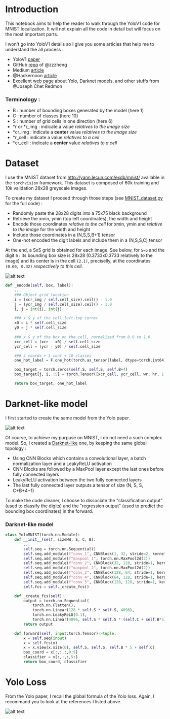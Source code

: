 # Introduction
This notebook aims to help the reader to walk through the YoloV1 code for MNIST localization. It will not explain all the code in detail but will focus on the most important parts.

I won't go into YoloV1 details so I give you some articles that help me to understand the all process :
* YoloV1 [paper](https://arxiv.org/pdf/1506.02640.pdf)
* GitHub [repo](https://github.com/zzzheng/pytorch-yolo-v1) of @zzzheng
* Medium [article](https://medium.com/mlearning-ai/object-detection-explained-yolo-v1-fb4bcd3d87a1)
* @Hackernoon [article](https://hackernoon.com/understanding-yolo-f5a74bbc7967)
* Excellent [web page](https://pjreddie.com/darknet/yolo/) about Yolo, Darknet models, and other stuffs from @Joseph Chet Redmon

### Terminology :
* B : number of bounding boxes generated by the model (here 1)
* C : number of classes (here 10)
* S : number of grid cells in one direction (here 6)
* \*r or \*r_img : indicate a value *relatives to the image size*
* \*cr_img : indicate a **center** value *relatives to the image size*
* \*r_cell : indicate a value *relatives to a cell*
* \*cr_cell : indicate a **center** value *relatives to a cell*

# Dataset
I use the MNIST dataset from http://yann.lecun.com/exdb/mnist/ available in the `torchvision` framework. This dataset is composed of 60k training and 10k validation 28x28 greyscale images. 

To create my dataset I proceed through those steps (see [MNIST_dataset.py](https://github.com/ThOpaque/Food_Recognition/blob/main/WarmingUp_with_MNIST/MNIST_dataset.py) for the full code) :
* Randomly paste the 28x28 digits into a 75x75 black background
* Retrieve the xmin, ymin (top left coordinates), the width and height
* Encode those coordinates *relative to the cell* for xmin, ymin and *relative to the image* for the width and height
* Include those coordinates in a (N,S,S,B+1) tensor
* One-hot encoded the digit labels and include them in a (N,S,S,C) tensor

At the end, a SxS grid is obtained for each image. See below, for `S=6` and the digit `0` : its bounding box size is 28x28 (0.3733x0.3733 relatively to the image) and its center is in the cell `(2,1)`, preciselly, at the coordinates `(0.60, 0.32)` *respectively to this cell*.  

![alt text](https://github.com/ThOpaque/Food_Recognition/blob/main/WarmingUp_with_MNIST/results/img_util/example_SxSgrid_digit0.png)


```python
def _encode(self, box, label):    
    ...
    ### Object grid location
    i = (xcr_img / self.cell_size).ceil() - 1.0
    j = (ycr_img / self.cell_size).ceil() - 1.0
    i, j = int(i), int(j)

    ### x & y of the cell left-top corner
    x0 = i * self.cell_size
    y0 = j * self.cell_size
    
    ### x & y of the box on the cell, normalized from 0.0 to 1.0.
    xcr_cell = (xcr - x0) / self.cell_size
    ycr_cell = (ycr - y0) / self.cell_size

    ### 4 coords + 1 conf + 10 classes
    one_hot_label = F.one_hot(torch.as_tensor(label, dtype=torch.int64), self.C)

    box_target = torch.zeros(self.S, self.S, self.B+4)
    box_target[j, i, :5] = torch.Tensor([xcr_cell, ycr_cell, wr, hr, 1.])

    return box_target, one_hot_label 
```

# Darknet-like model
I first started to create the same model from the Yolo paper. 

![alt text](https://github.com/ThOpaque/Food_Recognition/tree/main/WarmingUp_with_MNIST/img_util/yolo_architecture.png)

Of course, to achieve my purpuse on MNIST, I do not need a such complex model. So, I created a [Darknet-like](https://github.com/ThOpaque/Food_Recognition/blob/main/WarmingUp_with_MNIST/Darknet_like.py) one, by keeping the same global topology :
- Using CNN Blocks which contains a convolutional layer, a batch normalization layer and a LeakyReLU activation
- CNN Blocks are followed by a MaxPool layer except the last ones before fully connected layers
- LeakyReLU activation between the two fully connected layers
- The last fully connected layer outputs a tensor of size (N, S, S, C+B+4+1)

To make the code cleaner, I choose to dissociate the "classification output" (used to classify the digits) and the "regression output" (used to predict the bounding box coordinates) in the forward. 

### Darknet-like model
```python
class YoloMNIST(torch.nn.Module):
    def __init__(self, sizeHW, S, C, B):
        ...
        self.seq = torch.nn.Sequential()        
        self.seq.add_module(f"conv_1", CNNBlock(1, 32, stride=2, kernel_size=7, padding=2))
        self.seq.add_module(f"maxpool_1", torch.nn.MaxPool2d(2))
        self.seq.add_module(f"conv_2", CNNBlock(32, 128, stride=1, kernel_size=3, padding=0))
        self.seq.add_module(f"maxpool_2", torch.nn.MaxPool2d(2))
        self.seq.add_module(f"conv_3", CNNBlock(128, 64, stride=1, kernel_size=1, padding=0))
        self.seq.add_module(f"conv_4", CNNBlock(64, 128, stride=1, kernel_size=3, padding=0))
        self.seq.add_module(f"conv_5", CNNBlock(128, 128, stride=1, kernel_size=3, padding=1))
        self.fcs = self._create_fcs()

    def _create_fcs(self):
        output = torch.nn.Sequential(
            torch.nn.Flatten(),
            torch.nn.Linear(128 * self.S * self.S, 4096),
            torch.nn.LeakyReLU(0.1),
            torch.nn.Linear(4096, self.S * self.S * (self.C + self.B*5)))
        return output

    def forward(self, input:torch.Tensor)->tuple:
        x = self.seq(input)
        x = self.fcs(x)
        x = x.view(x.size(0), self.S, self.S, self.B * 5 + self.C)
        box_coord = x[:,:,:,0:5]
        classifier = x[:,:,:,5:]
        return box_coord, classifier
```

# Yolo Loss
From the Yolo paper, I recall the global formula of the Yolo loss. Again, I recommand you to look at the references I listed above.

![alt text](https://github.com/ThOpaque/Food_Recognition/tree/main/WarmingUp_with_MNIST/img_util/yolo_loss.png)
